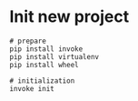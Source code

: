 # Init new project

    # prepare
    pip install invoke
    pip install virtualenv
    pip install wheel

    # initialization
    invoke init
